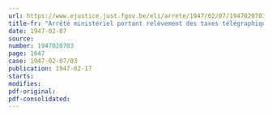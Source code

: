 ```yaml
---
url: https://www.ejustice.just.fgov.be/eli/arrete/1947/02/07/1947020703/justel
title-fr: "Arrêté ministériel portant relèvement des taxes télégraphiques intérieures accessoires"
date: 1947-02-07
source:
number: 1947020703
page: 1647
case: 1947-02-07/03
publication: 1947-02-17
starts:
modifies:
pdf-original:
pdf-consolidated:
---
```


